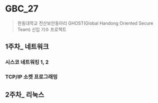 # GBC_27
> 한동대학교 전산보안동아리 GHOST(Global Handong Oriented Secure Team) 신입 기수 프로젝트

## 1주차_ 네트워크
### 시스코 네트워킹 1, 2
### TCP/IP 소켓 프로그래밍

## 2주차_ 리눅스
